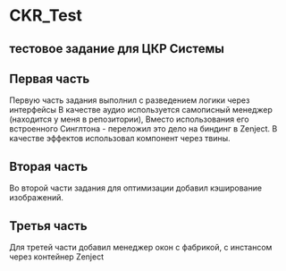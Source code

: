 # CKR_Test
## тестовое задание для ЦКР Системы

## Первая часть
Первую часть задания выполнил с разведением логики через интерфейсы
В качестве аудио используется самописный менеджер (находится у меня в репозитории),
Вместо использования его встроенного Синглтона - переложил это дело на биндинг в Zenject.
В качестве эффектов использовал компонент через твины.
## Вторая часть
Во второй части задания для оптимизации добавил кэширование изображений.
## Третья часть
Для третей части добавил менеджер окон с фабрикой, с инстансом через контейнер Zenject

